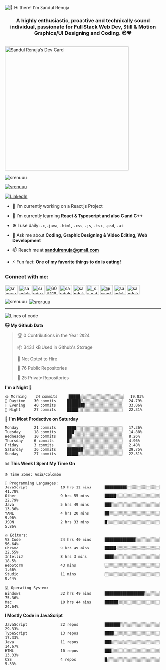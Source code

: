 <img src="https://user-images.githubusercontent.com/49369577/97047278-562d0200-1596-11eb-8a4f-656b2acf2b6a.gif" alt="👋 Hi there! I'm Sandul Renuja" title="👋 Hi there! I'm Sandul Renuja"/>
<h3 align="center">A highly enthusiastic, proactive and technically sound individual, passionate for Full Stack Web Dev, Still & Motion Graphics/UI Designing and Coding. 😎❤</h3>
<br>
<a href="https://app.daily.dev/sandulr"><img src="https://api.daily.dev/devcards/0ac820e4d7bf4fb8a52823b51c67f13e.png?r=0uy" width="400" alt="Sandul Renuja's Dev Card"/></a>
<br>
<p align="left"> <img src="https://komarev.com/ghpvc/?username=srenuuu&label=Profile%20views&color=43cc11&style=flat" alt="srenuuu" /> </p>

<p align="left"> <a href="https://github.com/ryo-ma/github-profile-trophy"><img src="https://github-profile-trophy.vercel.app/?username=srenuuu&title=Commit,PullRequest,Repository" alt="srenuuu" /></a> </p>

<p align="left">
   <a href="https://linkedin.com/in/sandulr/" target="_blank">
      <img src="https://img.shields.io/badge/-Sandul Renuja-blue?style=for-the-badge&logo=Linkedin" alt="LinkedIn">
   </a>
</p>

- 🔭 I’m currently working on a React.js Project
- 🌱 I’m currently learning **React & Typescript and also C and C++**
- ⚙️ I use daily: `.c`,`.java`, `.html`, `.css`, `.js`, `.tsx`, `.psd`, `.ai`
- 💬 Ask me about **Coding, Graphic Designing & Video Editing, Web Development**
- 📫 Reach me at **sandulrenuja@gmail.com**

- ⚡ Fun fact: **One of my favorite things to do is eating!**

<h3 align="left">Connect with me:</h3>
<p align="left">
<a href="https://dev.to/srenuuu" target="blank"><img align="center" src="https://cdn.jsdelivr.net/npm/simple-icons@3.0.1/icons/dev-dot-to.svg" alt="srenuuu" height="30" width="40" /></a>
<a href="https://twitter.com/sandulr" target="blank"><img align="center" src="https://cdn.jsdelivr.net/npm/simple-icons@3.0.1/icons/twitter.svg" alt="sandulr" height="30" width="40" /></a>
<a href="https://linkedin.com/in/sandulr" target="blank"><img align="center" src="https://cdn.jsdelivr.net/npm/simple-icons@3.0.1/icons/linkedin.svg" alt="sandulr" height="30" width="40" /></a>
<a href="https://stackoverflow.com/users/6044198" target="blank"><img align="center" src="https://cdn.jsdelivr.net/npm/simple-icons@3.0.1/icons/stackoverflow.svg" alt="6044198" height="30" width="40" /></a>
<a href="https://kaggle.com/sandulrenuja" target="blank"><img align="center" src="https://cdn.jsdelivr.net/npm/simple-icons@3.0.1/icons/kaggle.svg" alt="sandulrenuja" height="30" width="40" /></a>
<a href="https://fb.com/sandulrenuja" target="blank"><img align="center" src="https://cdn.jsdelivr.net/npm/simple-icons@3.0.1/icons/facebook.svg" alt="sandulrenuja" height="30" width="40" /></a>
<a href="https://instagram.com/_s.a.n.d.u.l_" target="blank"><img align="center" src="https://cdn.jsdelivr.net/npm/simple-icons@3.0.1/icons/instagram.svg" alt="_s.a.n.d.u.l_" height="30" width="40" /></a>
<a href="https://medium.com/@sandulrenuja" target="blank"><img align="center" src="https://cdn.jsdelivr.net/npm/simple-icons@3.0.1/icons/medium.svg" alt="@sandulrenuja" height="30" width="40" /></a>
<a href="https://www.codechef.com/users/sandulr" target="blank"><img align="center" src="https://cdn.jsdelivr.net/npm/simple-icons@3.1.0/icons/codechef.svg" alt="sandulr" height="30" width="40" /></a>
<a href="https://www.hackerrank.com/sandulrenuja" target="blank"><img align="center" src="https://cdn.jsdelivr.net/npm/simple-icons@3.0.1/icons/hackerrank.svg" alt="sandulrenuja" height="30" width="40" /></a>
</p>


<p><img align="left" src="https://github-readme-stats.vercel.app/api/top-langs?username=srenuuu&show_icons=true&locale=en&layout=compact" alt="srenuuu" /></p>

<p>&nbsp;<img align="center" src="https://github-readme-stats.vercel.app/api?username=srenuuu&show_icons=true&locale=en" alt="srenuuu" /></p>

<hr>

<!--START_SECTION:waka-->
![Lines of code](https://img.shields.io/badge/From%20Hello%20World%20I%27ve%20Written-0%20lines%20of%20code-blue)

**🐱 My Github Data** 

> 🏆 0 Contributions in the Year 2024
 > 
> 📦 343.1 kB Used in Github's Storage 
 > 
> 🚫 Not Opted to Hire
 > 
> 📜 76 Public Repositories
 > 
> 🔑 25 Private Repositories 

**I'm a Night 🦉** 

```text
🌞 Morning    24 commits     █████░░░░░░░░░░░░░░░░░░░░   19.83% 
🌆 Daytime    30 commits     ██████░░░░░░░░░░░░░░░░░░░   24.79% 
🌃 Evening    40 commits     ████████░░░░░░░░░░░░░░░░░   33.06% 
🌙 Night      27 commits     █████░░░░░░░░░░░░░░░░░░░░   22.31%

```
📅 **I'm Most Productive on Saturday** 

```text
Monday       21 commits     ████░░░░░░░░░░░░░░░░░░░░░   17.36% 
Tuesday      18 commits     ███░░░░░░░░░░░░░░░░░░░░░░   14.88% 
Wednesday    10 commits     ██░░░░░░░░░░░░░░░░░░░░░░░   8.26% 
Thursday     6 commits      █░░░░░░░░░░░░░░░░░░░░░░░░   4.96% 
Friday       3 commits      ░░░░░░░░░░░░░░░░░░░░░░░░░   2.48% 
Saturday     36 commits     ███████░░░░░░░░░░░░░░░░░░   29.75% 
Sunday       27 commits     █████░░░░░░░░░░░░░░░░░░░░   22.31%

```


📊 **This Week I Spent My Time On** 

```text
⌚︎ Time Zone: Asia/Colombo

💬 Programming Languages: 
JavaScript               18 hrs 12 mins      ██████████░░░░░░░░░░░░░░░   41.78% 
Other                    9 hrs 55 mins       █████░░░░░░░░░░░░░░░░░░░░   22.79% 
Java                     5 hrs 49 mins       ███░░░░░░░░░░░░░░░░░░░░░░   13.36% 
YAML                     4 hrs 20 mins       ██░░░░░░░░░░░░░░░░░░░░░░░   9.96% 
JSON                     2 hrs 33 mins       █░░░░░░░░░░░░░░░░░░░░░░░░   5.86%

🔥 Editors: 
VS Code                  24 hrs 40 mins      ██████████████░░░░░░░░░░░   56.64% 
Chrome                   9 hrs 49 mins       █████░░░░░░░░░░░░░░░░░░░░   22.55% 
IntelliJ                 8 hrs 3 mins        ████░░░░░░░░░░░░░░░░░░░░░   18.5% 
WebStorm                 43 mins             ░░░░░░░░░░░░░░░░░░░░░░░░░   1.66% 
Studio                   11 mins             ░░░░░░░░░░░░░░░░░░░░░░░░░   0.44%

💻 Operating System: 
Windows                  32 hrs 49 mins      ██████████████████░░░░░░░   75.36% 
Mac                      10 hrs 44 mins      ██████░░░░░░░░░░░░░░░░░░░   24.64%

```

**I Mostly Code in JavaScript** 

```text
JavaScript               22 repos            ███████░░░░░░░░░░░░░░░░░░   29.33% 
TypeScript               13 repos            ████░░░░░░░░░░░░░░░░░░░░░   17.33% 
Java                     11 repos            ███░░░░░░░░░░░░░░░░░░░░░░   14.67% 
HTML                     10 repos            ███░░░░░░░░░░░░░░░░░░░░░░   13.33% 
CSS                      4 repos             █░░░░░░░░░░░░░░░░░░░░░░░░   5.33%

```



<!--END_SECTION:waka-->
